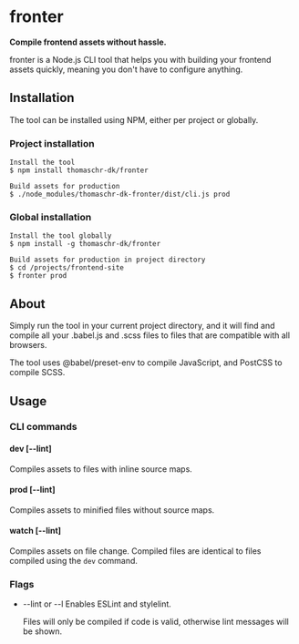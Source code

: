 # fronter

**Compile frontend assets without hassle.**

fronter is a Node.js CLI tool that helps you with building your frontend assets quickly, meaning you don't have to configure anything.

## Installation

The tool can be installed using NPM, either per project or globally.

### Project installation

```
Install the tool
$ npm install thomaschr-dk/fronter

Build assets for production
$ ./node_modules/thomaschr-dk-fronter/dist/cli.js prod
```

### Global installation

```
Install the tool globally
$ npm install -g thomaschr-dk/fronter

Build assets for production in project directory
$ cd /projects/frontend-site
$ fronter prod
```

## About

Simply run the tool in your current project directory, and it will find and compile all your .babel.js and .scss files to files that are compatible with all browsers.

The tool uses @babel/preset-env to compile JavaScript, and PostCSS to compile SCSS.

## Usage

### CLI commands

#### dev [--lint]

Compiles assets to files with inline source maps.

#### prod [--lint]

Compiles assets to minified files without source maps.

#### watch [--lint]

Compiles assets on file change. Compiled files are identical to files compiled using the `dev` command.

### Flags

- --lint or --l
  Enables ESLint and stylelint.

  Files will only be compiled if code is valid, otherwise lint messages will be shown.
